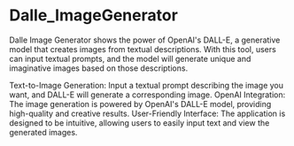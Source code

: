# Dalle_ImageGenerator
Dalle Image Generator shows the power of OpenAI's DALL-E, a generative model that creates images from textual descriptions. With this tool, users can input textual prompts, and the model will generate unique and imaginative images based on those descriptions.

Text-to-Image Generation: Input a textual prompt describing the image you want, and DALL-E will generate a corresponding image.
OpenAI Integration: The image generation is powered by OpenAI's DALL-E model, providing high-quality and creative results.
User-Friendly Interface: The application is designed to be intuitive, allowing users to easily input text and view the generated images.
